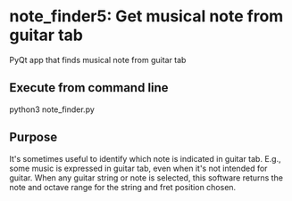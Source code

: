 # note_finder5: Get musical note from guitar tab
PyQt app that finds musical note from guitar tab

## Execute from command line
python3 note_finder.py

## Purpose
It's sometimes useful to identify which note is indicated in guitar tab. E.g., some music is expressed in guitar tab, even when it's not intended for guitar. When any guitar string or note is selected, this software returns the note and octave range for the string and fret position chosen.
